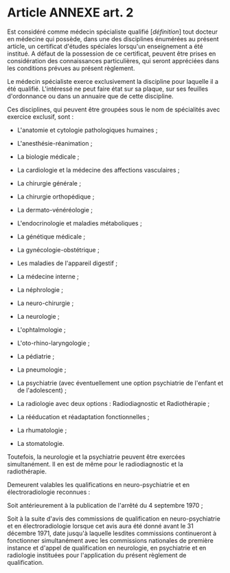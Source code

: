 # Article ANNEXE art. 2

Est considéré comme médecin spécialiste qualifié [*définition*] tout docteur en médecine qui possède, dans une des disciplines énumérées au présent article, un certificat d'études spéciales lorsqu'un enseignement a été institué. A défaut de la possession de ce certificat, peuvent être prises en considération des connaissances particulières, qui seront appréciées dans les conditions prévues au présent règlement.

Le médecin spécialiste exerce exclusivement la discipline pour laquelle il a été qualifié. L'intéressé ne peut faire état sur sa plaque, sur ses feuilles d'ordonnance ou dans un annuaire que de cette discipline.

Ces disciplines, qui peuvent être groupées sous le nom de spécialités avec exercice exclusif, sont :

- L'anatomie et cytologie pathologiques humaines ;

- L'anesthésie-réanimation ;

- La biologie médicale ;

- La cardiologie et la médecine des affections vasculaires ;

- La chirurgie générale ;

- La chirurgie orthopédique ;

- La dermato-vénéréologie ;

- L'endocrinologie et maladies métaboliques ;

- La génétique médicale ;

- La gynécologie-obstétrique ;

- Les maladies de l'appareil digestif ;

- La médecine interne ;

- La néphrologie ;

- La neuro-chirurgie ;

- La neurologie ;

- L'ophtalmologie ;

- L'oto-rhino-laryngologie ;

- La pédiatrie ;

- La pneumologie ;

- La psychiatrie (avec éventuellement une option psychiatrie de l'enfant et de l'adolescent) ;

- La radiologie avec deux options : Radiodiagnostic et Radiothérapie ;

- La rééducation et réadaptation fonctionnelles ;

- La rhumatologie ;

- La stomatologie.

Toutefois, la neurologie et la psychiatrie peuvent être exercées simultanément. Il en est de même pour le radiodiagnostic et la radiothérapie.

Demeurent valables les qualifications en neuro-psychiatrie et en électroradiologie reconnues :

Soit antérieurement à la publication de l'arrêté du 4 septembre 1970 ;

Soit à la suite d'avis des commissions de qualification en neuro-psychiatrie et en électroradiologie lorsque cet avis aura été donné avant le 31 décembre 1971, date jusqu'à laquelle lesdites commissions continueront à fonctionner simultanément avec les commissions nationales de première instance et d'appel de qualification en neurologie, en psychiatrie et en radiologie instituées pour l'application du présent règlement de qualification.
